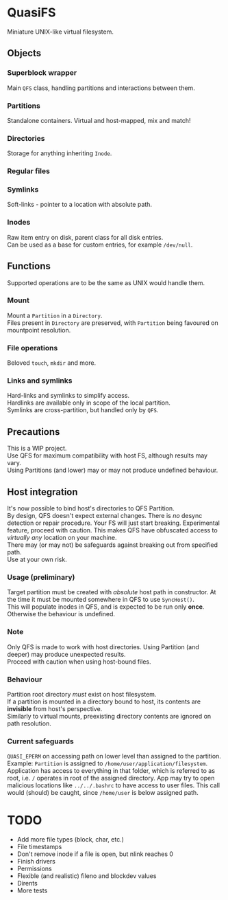 # QuasiFS
Miniature UNIX-like virtual filesystem.

## Objects

### Superblock wrapper
Main `QFS` class, handling partitions and interactions between them.

### Partitions
Standalone containers. Virtual and host-mapped, mix and match!

### Directories
Storage for anything inheriting `Inode`.  

### Regular files

### Symlinks
Soft-links - pointer to a location with absolute path.  

### Inodes
Raw item entry on disk, parent class for all disk entries.  
Can be used as a base for custom entries, for example `/dev/null`.

## Functions
Supported operations are to be the same as UNIX would handle them.

### Mount
Mount a `Partition` in a `Directory`.  
Files present in `Directory` are preserved, with `Partition` being favoured on mountpoint resolution.

### File operations
Beloved `touch`, `mkdir` and more.

### Links and symlinks
Hard-links and symlinks to simplify access.  
Hardlinks are available only in scope of the local partition.  
Symlinks are cross-partition, but handled only by `QFS`.  

## Precautions
This is a WIP project.  
Use QFS for maximum compatibility with host FS, although results may vary.  
Using Partitions (and lower) may or may not produce undefined behaviour.  

## Host integration
It's now possible to bind host's directories to QFS Partition.  
By design, QFS doesn't expect external changes. There is *no* desync detection or repair procedure. Your FS will just start breaking.
Experimental feature, proceed with caution.
This makes QFS have obfuscated access to *virtually any* location on your machine.  
There may (or may not) be safeguards against breaking out from specified path.  
Use at your own risk.

### Usage (preliminary)
Target partition must be created with *absolute* host path in constructor.
At the time it must be mounted somewhere in QFS to use `SyncHost()`.  
This will populate inodes in QFS, and is expected to be run only **once**. Otherwise the behaviour is undefined.

### Note
Only QFS is made to work with host directories. Using Partition (and deeper) may produce unexpected results.  
Proceed with caution when using host-bound files.  

### Behaviour
Partition root directory *must* exist on host filesystem.  
If a partition is mounted in a directory bound to host, its contents are **invisible** from host's perspective.  
Similarly to virtual mounts, preexisting directory contents are ignored on path resolution.

### Current safeguards
`QUASI_EPERM` on accessing path on lower level than assigned to the partition.
Example: `Partition` is assigned to `/home/user/application/filesystem`. Application has access to everything in that folder, which is referred to as root, i.e. `/` operates in root of the assigned directory.
App may try to open malicious locations like `../../.bashrc` to have access to user files. This call would (should) be caught, since `/home/user` is below assigned path.

# TODO
* Add more file types (block, char, etc.)  
* File timestamps  
* Don't remove inode if a file is open, but nlink reaches 0
* Finish drivers
* Permissions  
* Flexible (and realistic) fileno and blockdev values
* Dirents
* More tests
